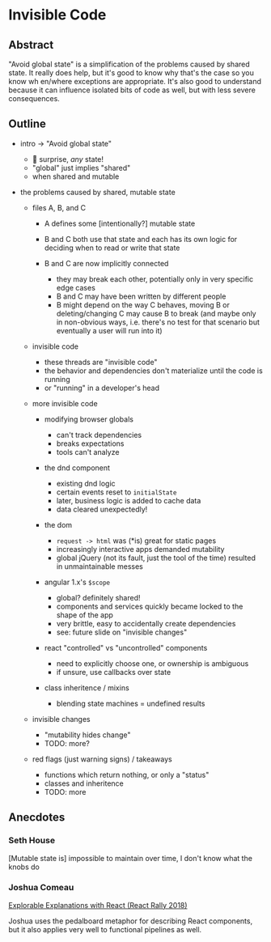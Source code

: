 # Invisible Code

## Abstract

"Avoid global state" is a simplification of the problems caused by shared state. It really does help, but it's good to know why that's the case so you know wh
en/where exceptions are appropriate. It's also good to understand because it can influence isolated bits of code as well, but with less severe consequences.

## Outline

- intro -> "Avoid global state"

  - :tada: surprise, _any_ state!
  - "global" just implies "shared"
  - when shared and mutable

- the problems caused by shared, mutable state

  - files A, B, and C

    - A defines some [intentionally?] mutable state
    - B and C both use that state and each has its own logic for deciding when to read or write that state
    - B and C are now implicitly connected

      - they may break each other, potentially only in very specific edge cases
      - B and C may have been written by different people
      - B might depend on the way C behaves, moving B or deleting/changing C may cause B to break (and maybe only in non-obvious ways, i.e. there's no test for that scenario but eventually a user will run into it)

  - invisible code

    - these threads are "invisible code"
    - the behavior and dependencies don't materialize until the code is running
    - or "running" in a developer's head

  - more invisible code

    - modifying browser globals

      - can't track dependencies
      - breaks expectations
      - tools can't analyze

    - the dnd component

      - existing dnd logic
      - certain events reset to `initialState`
      - later, business logic is added to cache data
      - data cleared unexpectedly!

    - the dom

      - `request -> html` was (\*is) great for static pages
      - increasingly interactive apps demanded mutability
      - global jQuery (not its fault, just the tool of the time) resulted in unmaintainable messes

    - angular 1.x's `$scope`

      - global? definitely shared!
      - components and services quickly became locked to the shape of the app
      - very brittle, easy to accidentally create dependencies
      - see: future slide on "invisible changes"

    - react "controlled" vs "uncontrolled" components

      - need to explicitly choose one, or ownership is ambiguous
      - if unsure, use callbacks over state

    - class inheritence / mixins

      - blending state machines = undefined results

  - invisible changes

    - "mutability hides change"
    - TODO: more?

  - red flags (just warning signs) / takeaways

    - functions which return nothing, or only a "status"
    - classes and inheritence
    - TODO: more

## Anecdotes

### Seth House

[Mutable state is] impossible to maintain over time, I don't know what the knobs do

### Joshua Comeau

[Explorable Explanations with React (React Rally 2018)](https://www.youtube.com/watch?v=XjFR9Jc-ras&t=21m15s)

Joshua uses the pedalboard metaphor for describing React components, but it also applies very well to functional pipelines as well.
